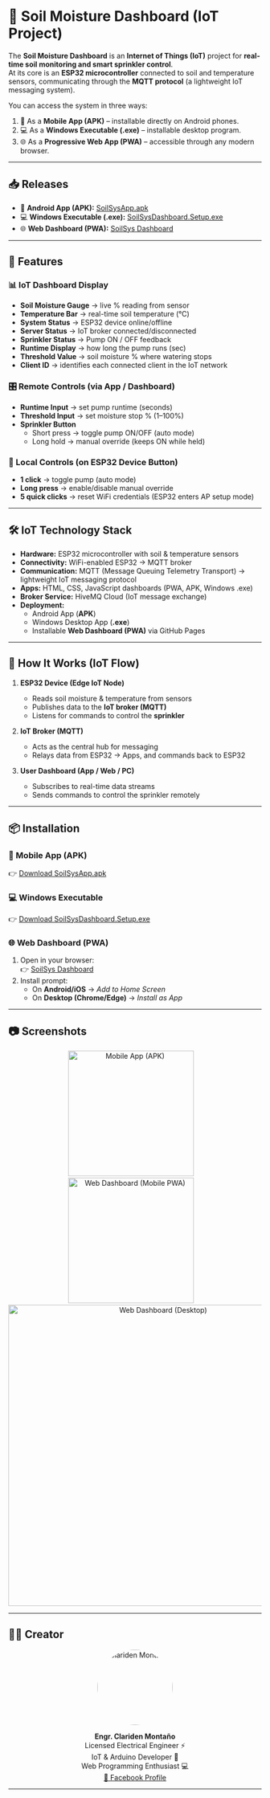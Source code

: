 # 🌱 Soil Moisture Dashboard (IoT Project)

The **Soil Moisture Dashboard** is an **Internet of Things (IoT)** project for **real-time soil monitoring and smart sprinkler control**.  
At its core is an **ESP32 microcontroller** connected to soil and temperature sensors, communicating through the **MQTT protocol** (a lightweight IoT messaging system).  

You can access the system in three ways:  
1. 📱 As a **Mobile App (APK)** – installable directly on Android phones.  
2. 💻 As a **Windows Executable (.exe)** – installable desktop program.  
3. 🌐 As a **Progressive Web App (PWA)** – accessible through any modern browser.  

---

## 📥 Releases

- 📱 **Android App (APK):** [SoilSysApp.apk](https://github.com/mclards/soilsys-dashboard/releases/download/v1.0.0/SoilSysApp.apk)  
- 💻 **Windows Executable (.exe):** [SoilSysDashboard.Setup.exe](https://github.com/mclards/soilsys-dashboard/releases/download/v5.1/SoilSysDashboard.Setup.exe)  
- 🌐 **Web Dashboard (PWA):** [SoilSys Dashboard](https://mclards.github.io/soilsys-dashboard/)  

---

## 🚀 Features

### 📊 IoT Dashboard Display
- **Soil Moisture Gauge** → live % reading from sensor  
- **Temperature Bar** → real-time soil temperature (°C)  
- **System Status** → ESP32 device online/offline  
- **Server Status** → IoT broker connected/disconnected  
- **Sprinkler Status** → Pump ON / OFF feedback  
- **Runtime Display** → how long the pump runs (sec)  
- **Threshold Value** → soil moisture % where watering stops  
- **Client ID** → identifies each connected client in the IoT network  

### 🎛 Remote Controls (via App / Dashboard)
- **Runtime Input** → set pump runtime (seconds)  
- **Threshold Input** → set moisture stop % (1–100%)  
- **Sprinkler Button**  
  - Short press → toggle pump ON/OFF (auto mode)  
  - Long hold → manual override (keeps ON while held)  

### 🔘 Local Controls (on ESP32 Device Button)
- **1 click** → toggle pump (auto mode)  
- **Long press** → enable/disable manual override  
- **5 quick clicks** → reset WiFi credentials (ESP32 enters AP setup mode)  

---

## 🛠️ IoT Technology Stack

- **Hardware:** ESP32 microcontroller with soil & temperature sensors  
- **Connectivity:** WiFi-enabled ESP32 → MQTT broker  
- **Communication:** MQTT (Message Queuing Telemetry Transport) → lightweight IoT messaging protocol  
- **Apps:** HTML, CSS, JavaScript dashboards (PWA, APK, Windows .exe)  
- **Broker Service:** HiveMQ Cloud (IoT message exchange)  
- **Deployment:**  
  - Android App (**APK**)  
  - Windows Desktop App (**.exe**)  
  - Installable **Web Dashboard (PWA)** via GitHub Pages  

---

## 🔄 How It Works (IoT Flow)

1. **ESP32 Device (Edge IoT Node)**  
   - Reads soil moisture & temperature from sensors  
   - Publishes data to the **IoT broker (MQTT)**  
   - Listens for commands to control the **sprinkler**  

2. **IoT Broker (MQTT)**  
   - Acts as the central hub for messaging  
   - Relays data from ESP32 → Apps, and commands back to ESP32  

3. **User Dashboard (App / Web / PC)**  
   - Subscribes to real-time data streams  
   - Sends commands to control the sprinkler remotely  

---

## 📦 Installation

### 📱 Mobile App (APK)
👉 [Download SoilSysApp.apk](https://github.com/mclards/soilsys-dashboard/releases/download/v1.0.0/SoilSysApp.apk)  

### 💻 Windows Executable
👉 [Download SoilSysDashboard.Setup.exe](https://github.com/mclards/soilsys-dashboard/releases/download/v5.1/SoilSysDashboard.Setup.exe)  

### 🌐 Web Dashboard (PWA)
1. Open in your browser:  
   👉 [SoilSys Dashboard](https://mclards.github.io/soilsys-dashboard/)  
2. Install prompt:  
   - On **Android/iOS** → *Add to Home Screen*  
   - On **Desktop (Chrome/Edge)** → *Install as App*  

---

## 📷 Screenshots

<p align="center">
  <img src="https://github.com/user-attachments/assets/32e81c14-8fe5-42d2-9e2a-d27e03efa926" alt="Mobile App (APK)" width="250" />
  &nbsp;&nbsp;&nbsp;
  <img src="https://github.com/user-attachments/assets/f2d54dc7-aeec-4afc-a4b1-a28ba8f0bb1d" alt="Web Dashboard (Mobile PWA)" width="250" />
   &nbsp;&nbsp;&nbsp;
  <img src="https://github.com/user-attachments/assets/ffdb51e4-82c2-4ee4-962f-be2bcfffa8f8" alt="Web Dashboard (Desktop)" width="600" />
</p>

---

## 👨‍💻 Creator  

<p align="center">
  <img src="https://avatars.githubusercontent.com/u/00000000?v=4" alt="Clariden Montaño" width="150" style="border-radius:50%;" />
</p>

<p align="center">
  <b>Engr. Clariden Montaño</b><br/>
  Licensed Electrical Engineer ⚡<br/>
  IoT & Arduino Developer 🤖<br/>
  Web Programming Enthusiast 💻<br/>
  <a href="https://www.facebook.com/engr.clard">📘 Facebook Profile</a>
</p>

---
